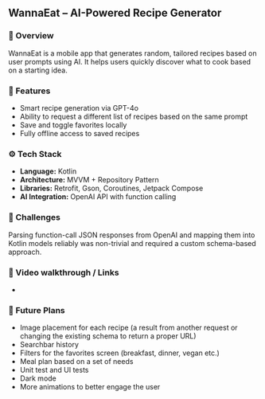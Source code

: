## WannaEat – AI-Powered Recipe Generator

### 🚀 Overview
WannaEat is a mobile app that generates random, tailored recipes based on user prompts using AI. It helps users quickly discover what to cook based on a starting idea.

### 🎯 Features
- Smart recipe generation via GPT-4o
- Ability to request a different list of recipes based on the same prompt
- Save and toggle favorites locally
- Fully offline access to saved recipes

### ⚙️ Tech Stack
- **Language:** Kotlin
- **Architecture:** MVVM + Repository Pattern
- **Libraries:** Retrofit, Gson, Coroutines, Jetpack Compose
- **AI Integration:** OpenAI API with function calling

### 🧠 Challenges
Parsing function-call JSON responses from OpenAI and mapping them into Kotlin models reliably was non-trivial and required a custom schema-based approach.

### 📸 Video walkthrough / Links
- 

### 🔮 Future Plans
- Image placement for each recipe (a result from another request or changing the existing schema to return a proper URL)
- Searchbar history
- Filters for the favorites screen (breakfast, dinner, vegan etc.)
- Meal plan based on a set of needs
- Unit test and UI tests
- Dark mode
- More animations to better engage the user 
